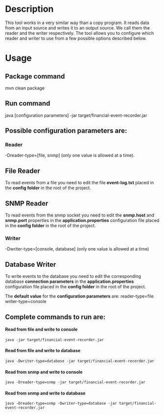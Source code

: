 # Description

This tool works in a very similar way than a copy program. It reads data from an input source and writes it to
an output source. We call them the reader and the writer respectively. The tool allows you to configure which reader
and writer to use from a few possible options described below.

# Usage

## Package command

mvn clean package

## Run command

java [configuration parameters] -jar target/financial-event-recorder.jar

## Possible configuration parameters are:

### Reader
-Dreader-type=[file, snmp] (only one value is allowed at a time).

## File Reader
To read events from a file you need to edit the file **event-log.txt** placed in the **config folder** in the root of the project.

## SNMP Reader
To read events from the snmp socket you need to edit the **snmp.host** and **snmp.port** properties in the **application.properties** configuration file placed in the **config folder** in the root of the project.

### Writer
-Dwriter-type=[console, database] (only one value is allowed at a time)

## Database Writer
To write events to the database you need to edit the corresponding database **connection parameters** in the **application.properties** configuration file placed in the **config folder** in the root of the project.

The **default value** for the **configuration parameters** are:
reader-type=file
writer-type=console

## Complete commands to run are:

#### Read from file and write to console
```
java -jar target/financial-event-recorder.jar
```

#### Read from file and write to database
```
java -Dwriter-type=database -jar target/financial-event-recorder.jar
```

#### Read from snmp and write to console
```
java -Dreader-type=snmp -jar target/financial-event-recorder.jar
```

#### Read from snmp and write to database
```
java -Dreader-type=snmp -Dwriter-type=database -jar target/financial-event-recorder.jar
```
